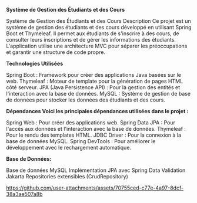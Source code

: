 
**Système de Gestion des Étudiants et des Cours**

  Système de Gestion des Étudiants et des Cours Description Ce projet est un système de gestion des étudiants et des cours développé en utilisant Spring Boot et Thymeleaf.
Il permet aux étudiants de s'inscrire à des cours, de consulter leurs inscriptions et de gérer les informations des étudiants.
L'application utilise une architecture MVC pour séparer les préoccupations et garantir une structure de code propre.

**Technologies Utilisées**

Spring Boot : Framework pour créer des applications Java basées sur le web. 
Thymeleaf : Moteur de template pour la génération de pages HTML côté serveur. JPA (Java Persistence API) : Pour la gestion des entités et l'interaction avec la base de données. 
MySQL : Système de gestion de base de données pour stocker les données des étudiants et des cours.

**Dépendances Voici les principales dépendances utilisées dans le projet :**

Spring Web : Pour créer des applications web. Spring Data JPA : Pour l'accès aux données et l'interaction avec la base de données. 
Thymeleaf : Pour le rendu des templates HTML.
JDBC Driver : Pour la connexion à la base de données MySQL. 
Spring DevTools : Pour améliorer le développement avec le rechargement automatique.


**Base de Données:**

Base de données MySQL
Implémentation JPA avec Spring Data
Validation Jakarta
Repositories extensibles (CrudRepository)


https://github.com/user-attachments/assets/70755ced-c77e-4a97-8dcf-38a3ae507a8b

